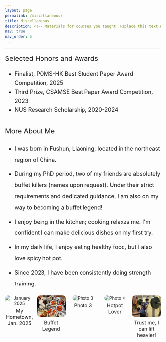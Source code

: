 ```yaml
---
layout: page
permalink: /miscellaneous/
title: Miscellaneous
description: <!-- Materials for courses you taught. Replace this text with your description. -->
nav: true
nav_order: 5
---
```


---

<div style="font-size: 18px; line-height: 1.6;">
  <div style="font-size: 22px;  margin-bottom: 10px;">
    Selected Honors and Awards
  </div>
  <div>
    <ul>
      <li>Finalist, POMS-HK Best Student Paper Award Competition, 2025</li>
      <li>Third Prize, CSAMSE Best Paper Award Competition, 2023</li>
      <li>NUS Research Scholarship, 2020-2024</li>
    </ul>
  </div>
</div>

<br/>

<div style="font-size: 18px; line-height: 1.8;">
  <div style="font-size: 22px; margin-bottom: 10px;">
    More About Me
  </div>
  <div>
    <ul style="line-height: 2;">
      <li style="margin-bottom: 10px;">I was born in Fushun, Liaoning, located in the northeast region of China.</li>
      <li style="margin-bottom: 10px;">During my PhD period, two of my friends are absolutely buffet killers (names upon request). Under their strict requirements and dedicated guidance, I am also on my way to becoming a buffet legend!</li>
      <li style="margin-bottom: 10px;">I enjoy being in the kitchen; cooking relaxes me. I'm confident I can make delicious dishes on my first try.</li>
      <li style="margin-bottom: 10px;">In my daily life, I enjoy eating healthy food, but I also love spicy hot pot.</li>
      <li>Since 2023, I have been consistently doing strength training.</li>
    </ul>
  </div>
</div>


  
<div style="display: flex; justify-content: space-between; align-items: flex-start; gap: 10px; margin-top: 20px;">
  <!-- 第一张图片 -->
  <div style="text-align: center; flex: 1;">
    <img src="../assets/img/liaoning.jpg" alt="January 2025" style="width: 100%; border-radius: 10px;" />
    <p style="margin-top: 5px; font-size: 16px;">My Hometown, Jan. 2025</p>
  </div>
  
  <!-- 第二张图片 -->
  <div style="text-align: center; flex: 1;">
    <img src="../assets/img/buffet.jpg" alt="Buffet Legend" style="width: 100%; border-radius: 10px;" />
    <p style="margin-top: 5px; font-size: 16px;">Buffet Legend</p>
  </div>
  
  <!-- 第三张图片 -->
  <div style="text-align: center; flex: 1;">
    <img src="../assets/img/1.jpg" alt="Photo 3" style="width: 100%; border-radius: 10px;" />
    <p style="margin-top: 5px; font-size: 16px;">Photo 3</p>
  </div>
  
  <!-- 第四张图片 -->
  <div style="text-align: center; flex: 1;">
    <img src="../assets/img/hotpot.jpg" alt="Photo 4" style="width: 100%; border-radius: 10px;" />
    <p style="margin-top: 5px; font-size: 16px;">Hotpot Lover</p>
  </div>
  
  <!-- 第五张图片 -->
  <div style="text-align: center; flex: 1;">
    <img src="../assets/img/gym.jpg" alt="Photo 5" style="width: 100%; border-radius: 10px;" />
    <p style="margin-top: 5px; font-size: 16px;">Trust me, I can lift heavier!</p>
  </div>
</div>


<!--
<div style="display: flex; justify-content: space-between; align-items: center; gap: 10px; margin-top: 20px;">
    <img src="../assets/img/liaoning.jpg" alt="January 2025" style="width: 18%; border-radius: 10px;" />
    <img src="../assets/img/buffet.jpg" alt="Buffet Legend" style="width: 18%; border-radius: 10px;" />
    <img src="../assets/img/1.jpg" alt="Photo 3" style="width: 18%; border-radius: 10px;" />
    <img src="../assets/img/hotpot.jpg" alt="Photo 4" style="width: 18%; border-radius: 10px;" />
    <img src="../assets/img/gym.jpg" alt="Photo 5" style="width: 18%; border-radius: 10px;" />
  </div>
  

<br/>

- I was born in Fushun, Liaoning, located in the northeast region of China.
- During my PhD period, two of my friends are absolutely buffet killers (names upon request). Under their strict requirements and dedicated guidance, I am also on my way to becoming a buffet legend!
- I enjoy being in the kitchen; cooking relaxes me. I'm confident I can make delicious dishes on my first try.
- In my daily life, I enjoy eating healthy food, but I also love spicy hot pot.
- Since 2023, I have been consistently doing strength training (although there are still no very obvious signs of it yet...).

-->

<!--
<br/>

- I was born in Fushun, Liaoning, located in the northeast region of China.
- During my PhD period, two of my friends are absolutely buffet killers (names upon request). Under their strict requirements and dedicated guidance, I am also on my way to becoming a buffet legend!
- I enjoy being in the kitchen; cooking relaxes me. I'm confident I can make delicious dishes on my first try.
- In my daily life, I enjoy eating healthy food, but I also love spicy hot pot.
- Since 2023, I have been consistently doing strength training (although there are still no very obvious signs of it yet...).

-->
